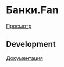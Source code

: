 # Банки.Fan #

[Просмотр](https://hanovruslan.github.io/bankifan-saint-teamlead)

## Development ##

[Документация](./README-manual.md)
